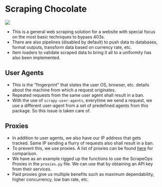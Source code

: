 # Scraping Chocolate

<span>
    <img src="https://img.shields.io/badge/Python-FFD43B?style=for-the-badge&logo=python&logoColor=blue" />
</span>

- This is a general web scraping solution for a website with special focus on the most basic techniques to bypass 403s.
- There are also pipelines (disabled by default) to push data to databases, format outputs, transform data based on currency rate, etc.
- Item loaders to validate scraped data to bring it all to a uniformity has also been implemented.


## User Agents

- This is the "fingerprint" that states the user OS, browser, etc. details about the machine from which a request originates.
- Repeated requests from the same user agent shall result in a ban.
- With the use of `scrapy-user-agents`, everytime we send a request, we use a different user-agent from a set of predefined agents from this package. So this issue is taken care of.


## Proxies

- In addition to user agents, we also have our IP address that gets tracked. Same IP sending a flurry of requests also shall result in a ban.
- To prevent this, we use proxies. A list of proxies can be found [here](https://scrapeops.io/proxy-providers/) for comparison.
- We have as an example rigged up the functions to use the ScrapeOps Proxies in the `proxies.py` file. We can use that by obtaining an API key from their services.
- Paid proxies give us multiple benefits such as maximum dependability, higher concurrency, low ban rate, etc. 
